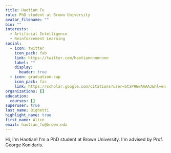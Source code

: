 ```yaml
---
title: Haotian Fu
role: PhD student at Brown University
avatar_filename: ""
bio: ""
interests:
  - Artificial Intelligence
  - Reinforcement Learning
social:
  - icon: twitter
    icon_pack: fab
    link: https://twitter.com/haotiannnnnnnnn
    label: ""
    display:
      header: true
  - icon: graduation-cap
    icon_pack: fas
    link: https://scholar.google.com/citations?user=btaP96wAAAAJ&hl=en
organizations: []
education:
  courses: []
superuser: true
last_name: Bighetti
highlight_name: true
first_name: Alice
email: haotian_fu@brown.edu
---
```

Hi, I'm Haotian! I'm a PhD student at Brown University. I'm advised by Prof. George Konidaris.